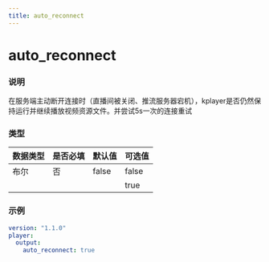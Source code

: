 ```yaml
---
title: auto_reconnect
---
```


auto_reconnect
===

### 说明
在服务端主动断开连接时（直播间被关闭、推流服务器宕机），kplayer是否仍然保持运行并继续播放视频资源文件。并尝试5s一次的连接重试

### 类型
| 数据类型 | 是否必填 | 默认值 | 可选值 |
|---|---|---|---|
| 布尔 | 否 | false | false |
|  |  |  | true |

### 示例
```yaml {4}
version: "1.1.0"
player:
  output:
    auto_reconnect: true
```
